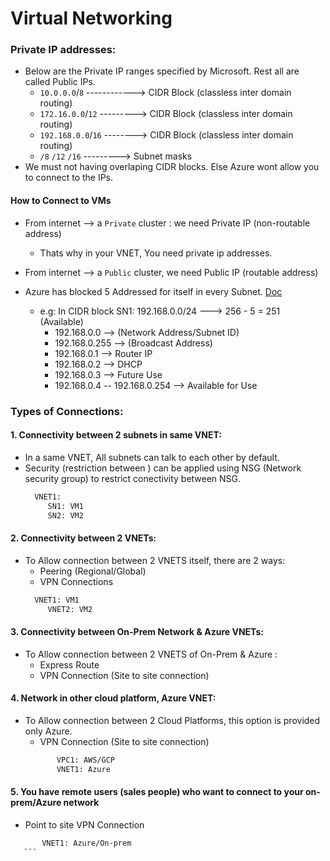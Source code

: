 # Virtual Networking 


### Private IP addresses:
* Below are the Private IP ranges specified by Microsoft. Rest all are called Public IPs.
  * `10.0.0.0`/`8` ------------> CIDR Block (classless inter domain routing)
  * `172.16.0.0`/`12` ---------> CIDR Block (classless inter domain routing)
  * `192.168.0.0`/`16` --------> CIDR Block (classless inter domain routing)
  * `/8` `/12` `/16`  ---------> Subnet masks
* We must not having overlaping CIDR blocks. Else Azure wont allow you to connect to the IPs.
#### How to Connect to VMs
* From internet --> a `Private` cluster : we need Private IP (non-routable address)
  * Thats why in your VNET, You need private ip addresses.
* From internet --> a `Public` cluster, we need Public IP (routable address)

* Azure has blocked 5 Addressed for itself in every Subnet. [Doc](https://docs.microsoft.com/en-us/azure/virtual-network/virtual-networks-faq#what-address-ranges-can-i-use-in-my-vnets)
  * e.g: In CIDR block  SN1: 192.168.0.0/24 ---> 256 - 5 = 251 (Available)
    *   192.168.0.0 --> (Network Address/Subnet ID)
    *   192.168.0.255 --> (Broadcast Address)
    *   192.168.0.1 --> Router IP
    *   192.168.0.2 --> DHCP
    *   192.168.0.3 --> Future Use
    *   192.168.0.4 -- 192.168.0.254  --> Available for Use

### Types of Connections:

#### 1. Connectivity between 2 subnets in same VNET:
  * In a same VNET, All subnets can talk to each other by default.
  * Security (restriction between ) can be applied using NSG (Network security group) to restrict conectivity between NSG.
    ```sh
      VNET1: 
	     SN1: VM1
	     SN2: VM2
    ```
#### 2. Connectivity between 2 VNETs:
  * To Allow connection between 2 VNETS itself, there are 2 ways:
    * Peering (Regional/Global)
    * VPN Connections
    ```sh
      VNET1: VM1
	     VNET2: VM2
    ```
#### 3. Connectivity between On-Prem Network & Azure VNETs: 
  * To Allow connection between 2 VNETS of On-Prem & Azure :
    * Express Route
    * VPN Connection (Site to site connection)

#### 4. Network in other cloud platform, Azure VNET:
  * To Allow connection between 2 Cloud Platforms, this option is provided only Azure.
    * VPN Connection (Site to site connection)
    ```sh
	       VPC1: AWS/GCP
	       VNET1: Azure
	   ```
#### 5. You have remote users (sales people) who want to connect to your on-prem/Azure network
  * Point to site VPN Connection
  ```sh
	     VNET1: Azure/On-prem
	 ```
